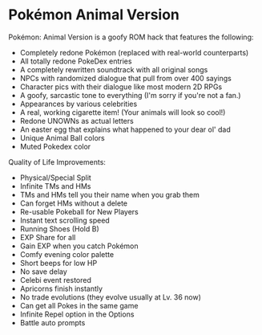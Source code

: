 # Pokémon Animal Version
Pokémon: Animal Version is a goofy ROM hack that features the following:
- Completely redone Pokémon (replaced with real-world counterparts)
- All totally redone PokeDex entries
- A completely rewritten soundtrack with all original songs
- NPCs with randomized dialogue that pull from over 400 sayings
- Character pics with their dialogue like most modern 2D RPGs
- A goofy, sarcastic tone to everything (I'm sorry if you're not a fan.)
- Appearances by various celebrities
- A real, working cigarette item! (Your animals will look so cool!)
- Redone UNOWNs as actual letters
- An easter egg that explains what happened to your dear ol' dad
- Unique Animal Ball colors
- Muted Pokedex color

Quality of Life Improvements:
- Physical/Special Split
- Infinite TMs and HMs
- TMs and HMs tell you their name when you grab them
- Can forget HMs without a delete
- Re-usable Pokeball for New Players
- Instant text scrolling speed
- Running Shoes (Hold B)
- EXP Share for all
- Gain EXP when you catch Pokémon
- Comfy evening color palette
- Short beeps for low HP
- No save delay
- Celebi event restored
- Apricorns finish instantly
- No trade evolutions (they evolve usually at Lv. 36 now)
- Can get all Pokes in the same game
- Infinite Repel option in the Options
- Battle auto prompts
